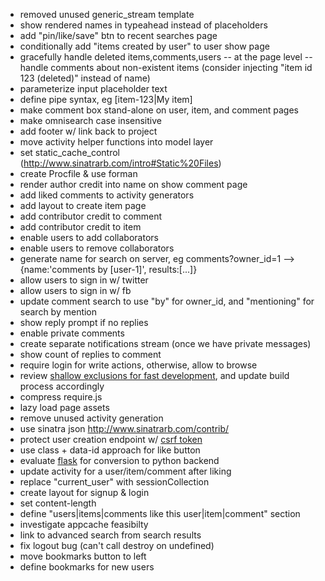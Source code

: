 - removed unused generic_stream template
- show rendered names in typeahead instead of placeholders
- add "pin/like/save" btn to recent searches page
- conditionally add "items created by user" to user show page
- gracefully handle deleted items,comments,users
-- at the page level
-- handle comments about non-existent items (consider injecting "item id 123 (deleted)" instead of name)
- parameterize input placeholder text
- define pipe syntax, eg [item-123|My item]
- make comment box stand-alone on user, item, and comment pages
- make omnisearch case insensitive
- add footer w/ link back to project
- move activity helper functions into model layer
- set static_cache_control (http://www.sinatrarb.com/intro#Static%20Files)
- create Procfile & use forman
- render author credit into name on show comment page
- add liked comments to activity generators
- add layout to create item page
- add contributor credit to comment
- add contributor credit to item
- enable users to add collaborators
- enable users to remove collaborators
- generate name for search on server, eg comments?owner_id=1 --> {name:'comments by [user-1]', results:[...]}
- allow users to sign in w/ twitter
- allow users to sign in w/ fb
- update comment search to use "by" for owner_id, and "mentioning" for search by mention
- show reply prompt if no replies
- enable private comments
- create separate notifications stream (once we have private messages)
- show count of replies to comment
- require login for write actions, otherwise, allow to browse
- review [shallow exclusions for fast development](http://requirejs.org/docs/optimization.html#shallow), and update build process accordingly
- compress require.js
- lazy load page assets
- remove unused activity generation
- use sinatra json http://www.sinatrarb.com/contrib/
- protect user creation endpoint w/ [csrf token](http://stackoverflow.com/questions/11451161/sinatra-csrf-authenticity-tokens)
- use class + data-id approach for like button
- evaluate [flask](http://flask.pocoo.org/) for conversion to python backend
- update activity for a user/item/comment after liking
- replace "current_user" with sessionCollection
- create layout for signup & login
- set content-length
- define "users|items|comments like this user|item|comment" section
- investigate appcache feasibilty
- link to advanced search from search results
- fix logout bug (can't call destroy on undefined)
- move bookmarks button to left
- define bookmarks for new users
